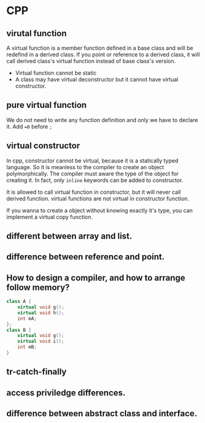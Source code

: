 # CPP

## virutal function
A virtual function is a member function defined in  a base class and will be redefind in a derived class. If you point or reference to a derived class, it will call derived class's virtual function instead of base class's version.

* Virtual function cannot be static
* A class may have virtual deconstructor but it cannot have virtual constructor.

## pure virtual function
We do not need to write any function definition and only we have to declare it.
Add `=0` before `;`

## virtual constructor
In cpp, constructor cannot be virtual, because it is a statically typed language. So it is meanless to the compiler to create an object polymorphically. The compiler must aware the type of the object for creating it. In fact, only `inline` keywords can be added to constructor.

It is allowed to call virtual function in constructor, but it will never call derived function. virtual functions are not virtual in constructor function.

If you wanna to create a object without knowing exactly it's type, you can implement a virtual copy function.


## different between array and list.

## difference between reference and point.

## How to design a compiler, and how to arrange follow memory?
```cpp
class A {
    virtual void g();
    virtual void h();
    int mA;
};
class B {
    virtual void g();
    virtual void i();
    int mB;
}
```

## tr-catch-finally

## access priviledge differences.

## difference between abstract class and interface.